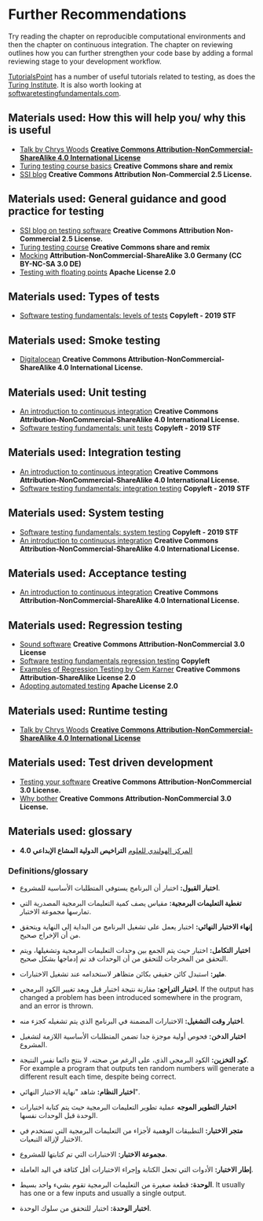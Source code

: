 # Further Recommendations

Try reading the chapter on reproducible computational environments and then the chapter on continuous integration. The chapter on reviewing outlines how you can further strengthen your code base by adding a formal reviewing stage to your development workflow.

[TutorialsPoint](https://www.tutorialspoint.com/software_testing/) has a number of useful tutorials related to testing, as does the [Turing Institute](https://alan-turing-institute.github.io/rsd-engineeringcourse/ch03tests/01testingbasics.html). It is also worth looking at [softwaretestingfundamentals.com](http://softwaretestingfundamentals.com).

## Materials used: How this will help you/ why this is useful

- [Talk by Chrys Woods](https://drive.google.com/file/d/1CBTAhCVixccui1DjeUT13qh6ga5SDXjl/view) [**Creative Commons Attribution-NonCommercial-ShareAlike 4.0 International License**](https://chryswoods.com/main/copyright.html)
- [Turing testing course basics](https://alan-turing-institute.github.io/rsd-engineeringcourse/ch03tests/01testingbasics.html) **Creative Commons share and remix**
- [SSI blog](https://www.software.ac.uk/resources/guides/testing-your-software?_ga=2.39233514.830272891.1552653652-1336468516.1531506806) **Creative Commons Attribution Non-Commercial 2.5 License.**

## Materials used: General guidance and good practice for testing

- [SSI blog on testing software](https://www.software.ac.uk/resources/guides/testing-your-software?_ga=2.39233514.830272891.1552653652-1336468516.1531506806) **Creative Commons Attribution Non-Commercial 2.5 License.**
- [Turing testing course](https://alan-turing-institute.github.io/rsd-engineeringcourse/ch03tests/03pytest.html) **Creative Commons share and remix**
- [Mocking](https://www.vogella.com/tutorials/Mockito/article.html) **Attribution-NonCommercial-ShareAlike 3.0 Germany (CC BY-NC-SA 3.0 DE)**
- [Testing with floating points](https://github.com/softwaresaved/automated_testing/blob/master/README.md) **Apache License 2.0**

## Materials used: Types of tests

- [Software testing fundamentals: levels of tests](http://softwaretestingfundamentals.com/software-testing-levels/) **Copyleft - 2019 STF**

## Materials used: Smoke testing

- [Digitalocean](https://www.digitalocean.com/community/tutorials/an-introduction-to-continuous-integration-delivery-and-deployment) **Creative Commons Attribution-NonCommercial-ShareAlike 4.0 International License.**

## Materials used: Unit testing

- [An introduction to continuous integration](https://www.digitalocean.com/community/tutorials/an-introduction-to-continuous-integration-delivery-and-deployment) **Creative Commons Attribution-NonCommercial-ShareAlike 4.0 International License.**
- [Software testing fundamentals: unit tests](http://softwaretestingfundamentals.com/unit-testing/) **Copyleft - 2019 STF**

## Materials used: Integration testing

- [An introduction to continuous integration](https://www.digitalocean.com/community/tutorials/an-introduction-to-continuous-integration-delivery-and-deployment) **Creative Commons Attribution-NonCommercial-ShareAlike 4.0 International License.**
- [Software testing fundamentals: integration testing](http://softwaretestingfundamentals.com/integration-testing/) **Copyleft - 2019 STF**

## Materials used: System testing

- [Software testing fundamentals: system testing](http://softwaretestingfundamentals.com/system-testing/) **Copyleft - 2019 STF**
- [An introduction to continuous integration](https://www.digitalocean.com/community/tutorials/an-introduction-to-continuous-integration-delivery-and-deployment) **Creative Commons Attribution-NonCommercial-ShareAlike 4.0 International License.**

## Materials used: Acceptance testing
- [An introduction to continuous integration](https://www.digitalocean.com/community/tutorials/an-introduction-to-continuous-integration-delivery-and-deployment) **Creative Commons Attribution-NonCommercial-ShareAlike 4.0 International License.**

## Materials used: Regression testing

- [Sound software](http://soundsoftware.ac.uk/unit-testing-why-bother/) **Creative Commons Attribution-NonCommercial 3.0 License**
- [Software testing fundamentals regression testing](http://softwaretestingfundamentals.com/regression-testing/) **Copyleft**
- [Examples of Regression Testing by Cem Karner](http://www.testingeducation.org/k04/RegressionExamples.htm) **Creative Commons Attribution-ShareAlike License 2.0**
- [Adopting automated testing](https://github.com/softwaresaved/automated_testing/blob/master/README.md) **Apache License 2.0**

## Materials used: Runtime testing

- [Talk by Chrys Woods](https://drive.google.com/file/d/1CBTAhCVixccui1DjeUT13qh6ga5SDXjl/view) [**Creative Commons Attribution-NonCommercial-ShareAlike 4.0 International License**](https://chryswoods.com/main/copyright.html)

## Materials used: Test driven development

- [Testing your software](https://software.ac.uk/resources/guides/testing-your-software) **Creative Commons Attribution-NonCommercial 3.0 License.**
- [Why bother](http://soundsoftware.ac.uk/unit-testing-why-bother/) **Creative Commons Attribution-NonCommercial 3.0 License.**

## Materials used: glossary

- [المركز الهولندي للعلوم](https://guide.esciencecenter.nl/#/best_practices/testing) **التراخيص الدولية المشاع الإبداعي 4.0**

### Definitions/glossary

- **اختبار القبول:** اختبار أن البرنامج يستوفي المتطلبات الأساسية للمشروع.

- **تغطية التعليمات البرمجية:** مقياس يصف كمية التعليمات البرمجية المصدرية التي تمارسها مجموعة الاختبار.

- **إنهاء الاختبار النهائي:** اختبار يعمل على تشغيل البرنامج من البداية إلى النهاية ويتحقق من أن الإخراج صحيح.

- **اختبار التكامل:** اختبار حيث يتم الجمع بين وحدات التعليمات البرمجية وتشغيلها، ويتم التحقق من المخرجات للتحقق من أن الوحدات قد تم إدماجها بشكل صحيح.

- **مثير:** استبدل كائن حقيقي بكائن متظاهر لاستخدامه عند تشغيل الاختبارات.

- **اختبار التراجع:** مقارنة نتيجة اختبار قبل وبعد تغيير الكود البرمجي. If the output has changed a problem has been introduced somewhere in the program, and an error is thrown.

- **اختبار وقت التشغيل:** الاختبارات المضمنة في البرنامج الذي يتم تشغيله كجزء منه.

- **اختبار الدخن:** فحوص أولية موجزة جدا تضمن المتطلبات الأساسية اللازمة لتشغيل المشروع.

- **كود التخزين:** الكود البرمجي الذي، على الرغم من صحته، لا ينتج دائما نفس النتيجة. For example a program that outputs ten random numbers will generate a different result each time, despite being correct.

- **اختبار النظام:** شاهد "نهاية الاختبار النهائي".

- **اختبار التطوير الموجه** عملية تطوير التعليمات البرمجية حيث يتم كتابة اختبارات الوحدة قبل الوحدات نفسها.

- **متجر الاختبار:** التطبيقات الوهمية لأجزاء من التعليمات البرمجية التي تستخدم في الاختبار لإزالة التبعيات.

- **مجموعة الاختبار:** الاختبارات التي تم كتابتها للمشروع.

- **إطار الاختبار:** الأدوات التي تجعل الكتابة وإجراء الاختبارات أقل كثافة في اليد العاملة.

- **الوحدة:** قطعة صغيرة من التعليمات البرمجية تقوم بشيء واحد بسيط. It usually has one or a few inputs and usually a single output.

- **اختبار الوحدة:** اختبار للتحقق من سلوك الوحدة.
